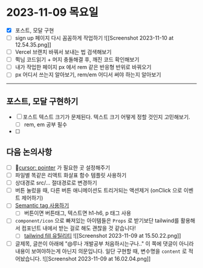 # 2023-11-09 목요일
- [x] 포스트, 모달 구현
- [ ] sign up 페이지 다시 꼼꼼하게 작업하기
![[Screenshot 2023-11-10 at 12.54.35.png]]
- [ ] Vercel 브랜치 바꿔서 보내는 법 검색해보기
- [ ] 쮝님 코드읽기 + 머지 충돌해결 후, 깨진 코드 확인해보기
- [ ] 내가 작업한 페이지 px 에서 rem 같은 반응형 반위로 바꿔오기
- [ ] px 어디서 쓰는지 알아보기, rem/em 어디서 써야 하는지 알아보기
---
## 포스트, 모달 구현하기
- [ ] 포스트 텍스트 크기가 문제된다. 텍스트 크기 어떻게 정할 것인지 고민해보기.
	- [ ] rem, em 공부 필수
- [ ] 
## 다음 논의사항
- [ ] [cursor: pointer](https://developer.mozilla.org/ko/docs/Web/CSS/cursor) 가 필요한 곳 설정해주기
- [ ] 파일별 똑같은 리액트 화살표 함수 템플릿 사용하기
- [ ] 상대경로 src/... 절대경로로 변경하기
- [ ] 버튼 눌렀을 때, 다른 버튼 애니메이션도 트리거되는 액션제거 (onClick 으로 이벤트 제어하기)
- [ ] [Semantic tag 사용하기](https://velog.io/@syoung125/%EC%8B%9C%EB%A7%A8%ED%8B%B1-%ED%83%9C%EA%B7%B8-Semantic-Tag-%EC%9E%98-%EC%82%AC%EC%9A%A9%ED%95%98%EA%B8%B0)
	- [ ] 버튼이면 버튼태그, 텍스트면 h1-h6, p 태그 사용
- [ ] `component/icon` 으로 빠져있는 아이템들은 `Props` 로 받기보단 tailwind를 활용해서 컴포넌트 내에서 받는 걸로 해도 괜찮을 것 같습니다!
	- [ ] [tailwind fill 유틸리티](https://tailwindcss.com/docs/fill)
      ![[Screenshot 2023-11-09 at 15.50.22.png]]
- [ ] 글제목, 글쓴이 아래에 "@루나 개발공부 처음하시는구나.." 이 쪽에 댓글이 아니라 내용이 보여야하는게 아닌지 의문입니다. 일단 구현할 때, 변수명을 `content` 로 적어놨습니다. 
      ![[Screenshot 2023-11-09 at 16.02.04.png]]